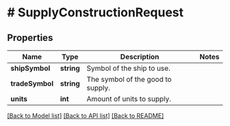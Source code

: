 # # SupplyConstructionRequest

## Properties

Name | Type | Description | Notes
------------ | ------------- | ------------- | -------------
**shipSymbol** | **string** | Symbol of the ship to use. |
**tradeSymbol** | **string** | The symbol of the good to supply. |
**units** | **int** | Amount of units to supply. |

[[Back to Model list]](../../README.md#models) [[Back to API list]](../../README.md#endpoints) [[Back to README]](../../README.md)
